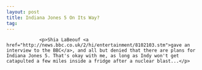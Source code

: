 ```yaml
---
layout: post
title: Indiana Jones 5 On Its Way?
tag: 
---
```



                <p>Shia LaBeouf <a href="http://news.bbc.co.uk/2/hi/entertainment/8102103.stm">gave an interview to the BBC</a>, and all but denied that there are plans for Indiana Jones 5. That's okay with me, as long as Indy won't get catapulted a few miles inside a fridge after a nuclear blast...</p>
            

